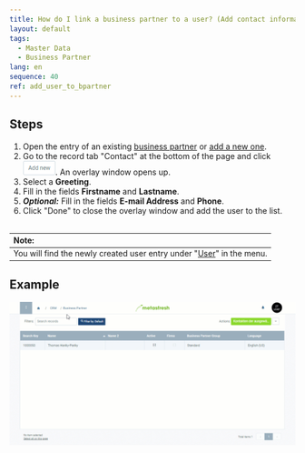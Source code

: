 ```yaml
---
title: How do I link a business partner to a user? (Add contact information)
layout: default
tags:
  - Master Data
  - Business Partner
lang: en
sequence: 40
ref: add_user_to_bpartner
---
```


## Steps
1. Open the entry of an existing [business partner](Menu) or [add a new one](New_Business_Partner).
1. Go to the record tab "Contact" at the bottom of the page and click ![](assets/Add_New_Button.png). An overlay window opens up.
1. Select a **Greeting**.
1. Fill in the fields **Firstname** and **Lastname**.
1. ***Optional:*** Fill in the fields **E-mail Address** and **Phone**.
1. Click "Done" to close the overlay window and add the user to the list.
<br><br>

| **Note:** |
| :- |
| You will find the newly created user entry under "[User](Menu)" in the menu. |

## Example
![](assets/Add_user_to_BPartner.gif)

